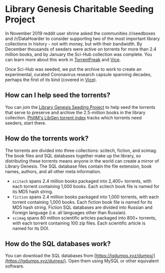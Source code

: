 # Library Genesis Charitable Seeding Project

In November 2019 reddit user shrine asked the communities /r/seedboxes and /r/DataHoarder to consider supporting two of the most important library collections in history - not with money, but with their bandwidth. By December thousands of seeders were active on torrents for more than 2.4 million books, and by January the Sci-Hub collection was complete. You can learn more about this work in [TorrentFreak](https://torrentfreak.com/meet-the-guy-behind-the-libgen-torrent-seeding-movement-191205/) and [Vice](https://www.vice.com/en_us/article/pa7jxb/archivists-are-trying-to-make-sure-a-pirate-bay-of-science-never-goes-down).

Once Sci-Hub was seeded, we put the archive to work to create an experimental, curated Coronavirus research capsule spanning decades, perhaps the first of its kind (covered in [Vice](https://www.vice.com/en_us/article/z3b3v5/archivists-are-bypassing-paywalls-to-share-studies-about-coronaviruses)).

##  How can I help seed the torrents?
You can join the [Library Genesis Seeding Project](https://www.reddit.com/r/DataHoarder/comments/ed9byj/library_genesis_project_update_25_million_books/) to help seed the torrents that serve to preserve and archive the 2.5-million books in the library collection. [PhillM's LibGen torrent index](https://phillm.net/libgen-seeds-needed.php) tracks which torrents need seeders, start there.

## How do the torrents work?
The torrents are divided into three collections: scitech, fiction, and scimag. The book files and SQL databases together make up the library, so distributing these torrents means anyone in the world can create a mirror of Library Genesis. The SQL database files contain the file extension, book names, authors, and all other meta information.

* `scitech` spans 2.4 million books packaged into 2,400+ torrents, with each torrent containing 1,000 books. Each scitech book file is named for its MD5 hash string.
* `fiction` spans 2.4 million books packaged into 1,000 torrents, with each torrent containing 1,000 books. Each fiction book file is named for its MD5 hash string. Fiction SQL databases are divided into Russian and Foreign language (i.e. all languages other than Russian).
* `scimag` spans 80 million scientific articles packaged into 800+ torrents, with each torrent containing 100 zip files. Each scientific article is named for its DOI.

## How do the SQL databases work?

You can download the SQL databases from [https://lgdumps.xyz/dumps/](https://lgdumps.xyz/dumps/). Open them using MySQL or other equivalent software.